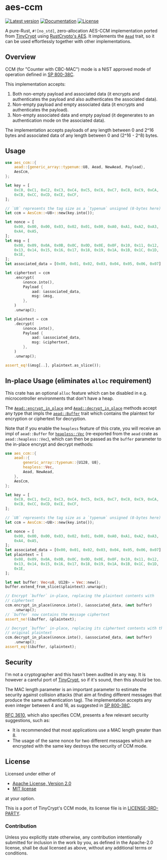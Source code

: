 # aes-ccm
[![Latest version](https://img.shields.io/crates/v/aes-ccm)](https://crates.io/crates/aes-ccm)
[![Documentation](https://docs.rs/aes-ccm/badge.svg)](https://docs.rs/aes-ccm)
[![License](https://img.shields.io/crates/l/aes-ccm)](https://github.com/martindisch/aes-ccm#license)

<!-- cargo-sync-readme start -->

A pure-Rust, `#![no_std]`, zero-allocation AES-CCM implementation ported
from [TinyCrypt] using [RustCrypto's AES].
It implements the [`Aead`] trait, so it can be used effortlessly together
with other implementations.

## Overview
CCM (for "Counter with CBC-MAC") mode is a NIST approved mode of operation
defined in [SP 800-38C].

This implementation accepts:
1. Both non-empty payload and associated data (it encrypts and
   authenticates the payload and also authenticates the associated data).
2. Non-empty payload and empty associated data (it encrypts and
   authenticates the payload).
3. Non-empty associated data and empty payload (it degenerates to an
   authentication mode on the associated data).

The implementation accepts payloads of any length between 0 and 2^16 bytes
and associated data of any length between 0 and (2^16 - 2^8) bytes.

## Usage
```rust
use aes_ccm::{
    aead::{generic_array::typenum::U8, Aead, NewAead, Payload},
    AesCcm,
};

let key = [
    0xC0, 0xC1, 0xC2, 0xC3, 0xC4, 0xC5, 0xC6, 0xC7, 0xC8, 0xC9, 0xCA,
    0xCB, 0xCC, 0xCD, 0xCE, 0xCF,
];

// `U8` represents the tag size as a `typenum` unsigned (8-bytes here)
let ccm = AesCcm::<U8>::new(key.into());

let nonce = [
    0x00, 0x00, 0x00, 0x03, 0x02, 0x01, 0x00, 0xA0, 0xA1, 0xA2, 0xA3,
    0xA4, 0xA5,
];
let msg = [
    0x08, 0x09, 0x0A, 0x0B, 0x0C, 0x0D, 0x0E, 0x0F, 0x10, 0x11, 0x12,
    0x13, 0x14, 0x15, 0x16, 0x17, 0x18, 0x19, 0x1A, 0x1B, 0x1C, 0x1D,
    0x1E,
];
let associated_data = [0x00, 0x01, 0x02, 0x03, 0x04, 0x05, 0x06, 0x07];

let ciphertext = ccm
    .encrypt(
        &nonce.into(),
        Payload {
            aad: &associated_data,
            msg: &msg,
        },
    )
    .unwrap();

let plaintext = ccm
    .decrypt(
        &nonce.into(),
        Payload {
            aad: &associated_data,
            msg: &ciphertext,
        },
    )
    .unwrap();

assert_eq!(&msg[..], plaintext.as_slice());
```

## In-place Usage (eliminates `alloc` requirement)
This crate has an optional `alloc` feature which can be disabled in e.g.
microcontroller environments that don't have a heap.

The [`Aead::encrypt_in_place`] and [`Aead::decrypt_in_place`]
methods accept any type that impls the [`aead::Buffer`] trait which
contains the plaintext for encryption or ciphertext for decryption.

Note that if you enable the `heapless` feature of this crate,
you will receive an impl of `aead::Buffer` for [`heapless::Vec`]
(re-exported from the `aead` crate as `aead::heapless::Vec`),
which can then be passed as the `buffer` parameter to the in-place encrypt
and decrypt methods:

```rust
use aes_ccm::{
    aead::{
        generic_array::typenum::{U128, U8},
        heapless::Vec,
        Aead, NewAead,
    },
    AesCcm,
};

let key = [
    0xC0, 0xC1, 0xC2, 0xC3, 0xC4, 0xC5, 0xC6, 0xC7, 0xC8, 0xC9, 0xCA,
    0xCB, 0xCC, 0xCD, 0xCE, 0xCF,
];

// `U8` represents the tag size as a `typenum` unsigned (8-bytes here)
let ccm = AesCcm::<U8>::new(key.into());

let nonce = [
    0x00, 0x00, 0x00, 0x03, 0x02, 0x01, 0x00, 0xA0, 0xA1, 0xA2, 0xA3,
    0xA4, 0xA5,
];
let associated_data = [0x00, 0x01, 0x02, 0x03, 0x04, 0x05, 0x06, 0x07];
let plaintext = [
    0x08, 0x09, 0x0A, 0x0B, 0x0C, 0x0D, 0x0E, 0x0F, 0x10, 0x11, 0x12,
    0x13, 0x14, 0x15, 0x16, 0x17, 0x18, 0x19, 0x1A, 0x1B, 0x1C, 0x1D,
    0x1E,
];

let mut buffer: Vec<u8, U128> = Vec::new();
buffer.extend_from_slice(&plaintext).unwrap();

// Encrypt `buffer` in-place, replacing the plaintext contents with
// ciphertext
ccm.encrypt_in_place(&nonce.into(), &associated_data, &mut buffer)
    .unwrap();
// `buffer` now contains the message ciphertext
assert_ne!(&buffer, &plaintext);

// Decrypt `buffer` in-place, replacing its ciphertext contents with the
// original plaintext
ccm.decrypt_in_place(&nonce.into(), &associated_data, &mut buffer)
    .unwrap();
assert_eq!(&buffer, &plaintext);
```

## Security
I'm not a cryptographer and this hasn't been audited in any way.
It is however a careful port of [TinyCrypt], so if it's sound, then this
*should* be too.

The MAC length parameter is an important parameter to estimate the security
against collision attacks (that aim at finding different messages that
produce the same authentication tag).
The implementation accepts any even integer between 4 and 16, as suggested
in [SP 800-38C].

[RFC 3610], which also specifies CCM, presents a few relevant security
suggestions, such as:
* It is recommended that most applications use a MAC length greater than 8.
* The usage of the same nonce for two different messages which are
  encrypted with the same key destroys the security of CCM mode.

[TinyCrypt]: https://github.com/intel/tinycrypt
[RustCrypto's AES]: https://github.com/RustCrypto/block-ciphers
[`Aead`]: https://docs.rs/aead/latest/aead/trait.Aead.html
[SP 800-38C]: https://csrc.nist.gov/publications/detail/sp/800-38c/final
[RFC 3610]: https://tools.ietf.org/html/rfc3610
[`Aead::encrypt_in_place`]: https://docs.rs/aead/latest/aead/trait.Aead.html#method.encrypt_in_place
[`Aead::decrypt_in_place`]: https://docs.rs/aead/latest/aead/trait.Aead.html#method.decrypt_in_place
[`aead::Buffer`]: https://docs.rs/aead/latest/aead/trait.Buffer.html
[`heapless::Vec`]: https://docs.rs/heapless/latest/heapless/struct.Vec.html

<!-- cargo-sync-readme end -->

## License
Licensed under either of

 * [Apache License, Version 2.0](LICENSE-APACHE)
 * [MIT license](LICENSE-MIT)

at your option.

This is a port of TinyCrypt's CCM mode, its license file is in
[LICENSE-3RD-PARTY](LICENSE-3RD-PARTY).

### Contribution

Unless you explicitly state otherwise, any contribution intentionally submitted
for inclusion in the work by you, as defined in the Apache-2.0 license, shall
be dual licensed as above, without any additional terms or conditions.
